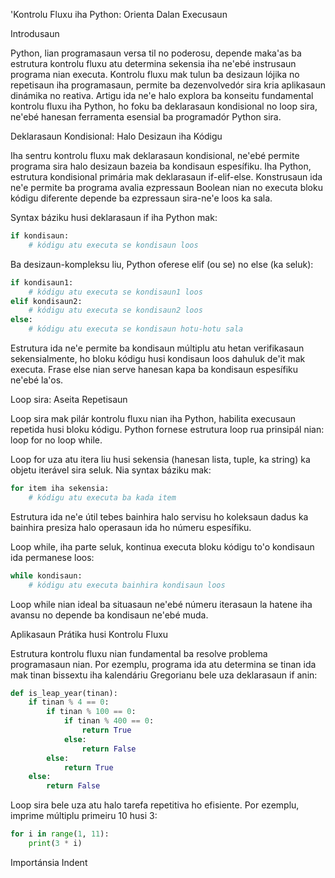 'Kontrolu Fluxu iha Python: Orienta Dalan Execusaun

Introdusaun

Python, lian programasaun versa til no poderosu, depende maka'as ba estrutura kontrolu fluxu atu determina sekensia iha ne'ebé instrusaun programa nian executa. Kontrolu fluxu mak tulun ba desizaun lójika no repetisaun iha programasaun, permite ba dezenvolvedór sira kria aplikasaun dinámika no reativa. Artigu ida ne'e halo explora ba konseitu fundamental kontrolu fluxu iha Python, ho foku ba deklarasaun kondisional no loop sira, ne'ebé hanesan ferramenta esensial ba programadór Python sira.

Deklarasaun Kondisional: Halo Desizaun iha Kódigu

Iha sentru kontrolu fluxu mak deklarasaun kondisional, ne'ebé permite programa sira halo desizaun bazeia ba kondisaun espesífiku. Iha Python, estrutura kondisional primária mak deklarasaun if-elif-else. Konstrusaun ida ne'e permite ba programa avalia ezpressaun Boolean nian no executa bloku kódigu diferente depende ba ezpressaun sira-ne'e loos ka sala.

Syntax báziku husi deklarasaun if iha Python mak:

```python
if kondisaun:
    # kódigu atu executa se kondisaun loos
```

Ba desizaun-kompleksu liu, Python oferese elif (ou se) no else (ka seluk):

```python
if kondisaun1:
    # kódigu atu executa se kondisaun1 loos
elif kondisaun2:
    # kódigu atu executa se kondisaun2 loos
else:
    # kódigu atu executa se kondisaun hotu-hotu sala
```

Estrutura ida ne'e permite ba kondisaun múltiplu atu hetan verifikasaun sekensialmente, ho bloku kódigu husi kondisaun loos dahuluk de'it mak executa. Frase else nian serve hanesan kapa ba kondisaun espesífiku ne'ebé la'os.

Loop sira: Aseita Repetisaun

Loop sira mak pilár kontrolu fluxu nian iha Python, habilita execusaun repetida husi bloku kódigu. Python fornese estrutura loop rua prinsipál nian: loop for no loop while.

Loop for uza atu itera liu husi sekensia (hanesan lista, tuple, ka string) ka objetu iterável sira seluk. Nia syntax báziku mak:

```python
for item iha sekensia:
    # kódigu atu executa ba kada item
```

Estrutura ida ne'e útil tebes bainhira halo servisu ho koleksaun dadus ka bainhira presiza halo operasaun ida ho númeru espesífiku.

Loop while, iha parte seluk, kontinua executa bloku kódigu to'o kondisaun ida permanese loos:

```python
while kondisaun:
    # kódigu atu executa bainhira kondisaun loos
```

Loop while nian ideal ba situasaun ne'ebé númeru iterasaun la hatene iha avansu no depende ba kondisaun ne'ebé muda.

Aplikasaun Prátika husi Kontrolu Fluxu

Estrutura kontrolu fluxu nian fundamental ba resolve problema programasaun nian. Por ezemplu, programa ida atu determina se tinan ida mak tinan bissextu iha kalendáriu Gregorianu bele uza deklarasaun if anin:

```python
def is_leap_year(tinan):
    if tinan % 4 == 0:
        if tinan % 100 == 0:
            if tinan % 400 == 0:
                return True
            else:
                return False
        else:
            return True
    else:
        return False
```

Loop sira bele uza atu halo tarefa repetitiva ho efisiente. Por ezemplu, imprime múltiplu primeiru 10 husi 3:

```python
for i in range(1, 11):
    print(3 * i)
```

Importánsia Indent
